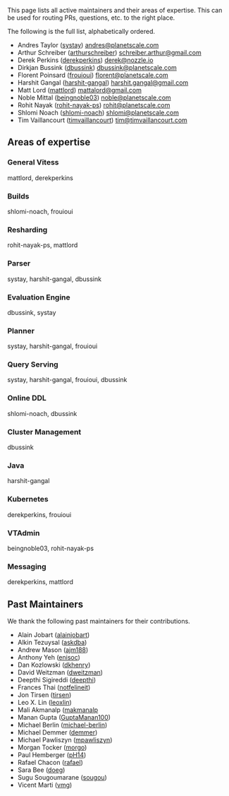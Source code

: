 This page lists all active maintainers and their areas of expertise. This can be used for routing PRs, questions, etc. to the right place.

The following is the full list, alphabetically ordered.

* Andres Taylor ([systay](https://github.com/systay)) andres@planetscale.com
* Arthur Schreiber ([arthurschreiber](https://github.com/arthurschreiber)) schreiber.arthur@gmail.com
* Derek Perkins ([derekperkins](https://github.com/derekperkins)) derek@nozzle.io
* Dirkjan Bussink ([dbussink](https://github.com/dbussink)) dbussink@planetscale.com
* Florent Poinsard ([frouioui](https://github.com/frouioui)) florent@planetscale.com
* Harshit Gangal ([harshit-gangal](https://github.com/harshit-gangal)) harshit.gangal@gmail.com
* Matt Lord ([mattlord](https://github.com/mattlord)) mattalord@gmail.com
* Noble Mittal ([beingnoble03](https://github.com/beingnoble03)) noble@planetscale.com
* Rohit Nayak ([rohit-nayak-ps](https://github.com/rohit-nayak-ps)) rohit@planetscale.com
* Shlomi Noach ([shlomi-noach](https://github.com/shlomi-noach)) shlomi@planetscale.com
* Tim Vaillancourt ([timvaillancourt](https://github.com/timvaillancourt)) tim@timvaillancourt.com

## Areas of expertise

### General Vitess
mattlord, derekperkins

### Builds
shlomi-noach, frouioui

### Resharding
rohit-nayak-ps, mattlord

### Parser
systay, harshit-gangal, dbussink

### Evaluation Engine
dbussink, systay

### Planner
systay, harshit-gangal, frouioui 

### Query Serving
systay, harshit-gangal, frouioui, dbussink

### Online DDL
shlomi-noach, dbussink

### Cluster Management
dbussink

### Java
harshit-gangal

### Kubernetes
derekperkins, frouioui

### VTAdmin
beingnoble03, rohit-nayak-ps

### Messaging
derekperkins, mattlord

## Past Maintainers
We thank the following past maintainers for their contributions.

* Alain Jobart ([alainjobart](https://github.com/alainjobart))
* Alkin Tezuysal ([askdba](https://github.com/askdba))
* Andrew Mason ([ajm188](https://github.com/ajm188))
* Anthony Yeh ([enisoc](https://github.com/enisoc))
* Dan Kozlowski ([dkhenry](https://github.com/dkhenry))
* David Weitzman ([dweitzman](https://github.com/dweitzman))
* Deepthi Sigireddi ([deepthi](https://github.com/deepthi))
* Frances Thai ([notfelineit](https://github.com/notfelineit))
* Jon Tirsen ([tirsen](https://github.com/tirsen))
* Leo X. Lin ([leoxlin](https://github.com/leoxlin))
* Mali Akmanalp ([makmanalp](https://github.com/makmanalp)
* Manan Gupta ([GuptaManan100](https://github.com/GuptaManan100))
* Michael Berlin ([michael-berlin](https://github.com/michael-berlin))
* Michael Demmer ([demmer](https://github.com/demmer))
* Michael Pawliszyn ([mpawliszyn](https://github.com/mpawliszyn))
* Morgan Tocker ([morgo](https://github.com/morgo))
* Paul Hemberger ([pH14](https://github.com/pH14))
* Rafael Chacon ([rafael](https://github.com/rafael))
* Sara Bee ([doeg](https://github.com/doeg))
* Sugu Sougoumarane ([sougou](https://github.com/sougou))
* Vicent Marti ([vmg](https://github.com/vmg))
